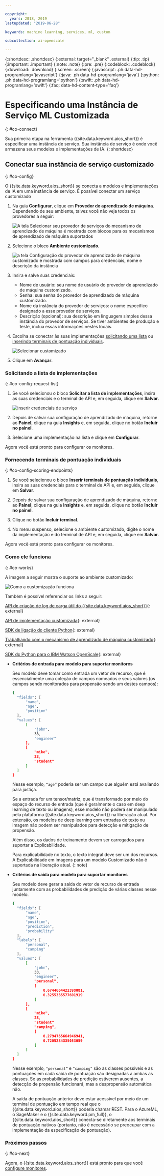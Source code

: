 ```yaml
---

copyright:
  years: 2018, 2019
lastupdated: "2019-06-28"

keywords: machine learning, services, ml, custom 

subcollection: ai-openscale

---
```


{:shortdesc: .shortdesc}
{:external: target="_blank" .external}
{:tip: .tip}
{:important: .important}
{:note: .note}
{:pre: .pre}
{:codeblock: .codeblock}
{:download: .download}
{:screen: .screen}
{:javascript: .ph data-hd-programlang='javascript'}
{:java: .ph data-hd-programlang='java'}
{:python: .ph data-hd-programlang='python'}
{:swift: .ph data-hd-programlang='swift'}
{:faq: data-hd-content-type='faq'}

# Especificando uma Instância de Serviço ML Customizada
{: #co-connect}

Sua primeira etapa na ferramenta {{site.data.keyword.aios_short}} é especificar uma instância de serviço. Sua instância de serviço é onde você armazena seus modelos e implementações de IA.
{: shortdesc}

## Conectar sua instância de serviço customizado
{: #co-config}

O {{site.data.keyword.aios_short}} se conecta a modelos e implementações de IA em uma instância de serviço. É possível conectar um serviço customizado

1. Na guia **Configurar**, clique em **Provedor de aprendizado de máquina**. Dependendo de seu ambiente, talvez você não veja todos os provedores a seguir:

   ![A tela Selecionar seu provedor de serviços do mecanismo de aprendizado de máquina é mostrada com blocos para os mecanismos de aprendizado de máquina suportados](images/wos-machine-learning-providers-selection.png)

2. Selecione o bloco **Ambiente customizado**.

   ![a tela Configuração do provedor de aprendizado de máquina customizado é mostrada com campos para credenciais, nome e descrição da instância](images/ml-custom-provider.png)

1.  Insira e salve suas credenciais:

    - Nome de usuário: seu nome de usuário do provedor de aprendizado de máquina customizado.
    - Senha: sua senha do provedor de aprendizado de máquina customizado.
    - Nome da instância do provedor de serviços: o nome específico designado a esse provedor de serviços.
    - Descrição (opcional): sua descrição em linguagem simples dessa instância do provedor de serviços. Se tiver ambientes de produção e teste, inclua essas informações nestes locais.

4. Escolha se conectar às suas implementações [solicitando uma lista](/docs/services/ai-openscale?topic=ai-openscale-co-connect#co-config-request-list) ou [inserindo terminais de pontuação individuais](/docs/services/ai-openscale?topic=ai-openscale-co-connect#co-config-scoring-endpoints).

   ![Selecionar customizado](images/ml-custom-connect-deployments.png)
    
5. Clique em **Avançar**.

### Solicitando a lista de implementações
{: #co-config-request-list}

1. Se você selecionou o bloco **Solicitar a lista de implementações**, insira as suas credenciais e o terminal de API e, em seguida, clique em **Salvar**.

   ![Inserir credenciais de serviço](images/connect-custom-cred.png)

2. Depois de salvar sua configuração de aprendizado de máquina, retorne ao **Painel**, clique na guia **Insights** e, em seguida, clique no botão **Incluir no painel**.

3. Selecione uma implementação na lista e clique em **Configurar**.

Agora você está pronto para configurar os monitores.

### Fornecendo terminais de pontuação individuais
{: #co-config-scoring-endpoints}

1. Se você selecionou o bloco **Inserir terminais de pontuação individuais**, insira as suas credenciais para o terminal de API e, em seguida, clique em **Salvar**.

2. Depois de salvar sua configuração de aprendizado de máquina, retorne ao **Painel**, clique na guia **Insights** e, em seguida, clique no botão **Incluir no painel**.

3. Clique no botão **Incluir terminal**.

4. No menu suspenso, selecione o ambiente customizado, digite o nome da implementação e do terminal de API e, em seguida, clique em **Salvar**.

Agora você está pronto para configurar os monitores.

### Como ele funciona
{: #co-works}

A imagem a seguir mostra o suporte ao ambiente customizado:

![Como a customização funciona](images/custom-how-works.png)

Também é possível referenciar os links a seguir:

[API de criação de log de carga útil do {{site.data.keyword.aios_short}}](https://{DomainName}/apidocs/ai-openscale#publish-scoring-payload){: external}

[API de implementação customizada](https://aiopenscale-custom-deployement-spec.mybluemix.net/){: external}

[SDK de ligação do cliente Python](http://ai-openscale-python-client.mybluemix.net/#bindings){: external}

[Trabalhando com o mecanismo de aprendizado de máquina customizado](https://github.com/pmservice/ai-openscale-tutorials/blob/master/notebooks/AI%20OpenScale%20and%20Custom%20ML%20Engine.ipynb){: external}

[SDK do Python para o IBM Watson OpenScale](https://pypi.org/project/ibm-ai-openscale/){: external}

- **Critérios de entrada para modelo para suportar monitores**

  Seu modelo deve tomar como entrada um vetor de recurso, que é essencialmente uma coleção de campos nomeados e seus valores (os campos sendo monitorados para propensão sendo um destes campos):

  ```bash
  {
    "fields": [
        "name",
        "age",
        "position"
    ],
    "values": [
        [
            "john",
            33,
            "engineer"
        ],
        [
            "mike",
            23,
            "student"
        ]
    ]
  }
  ```

  Nesse exemplo, `“age”` poderia ser um campo que alguém está avaliando para justiça.

  Se a entrada for um tensor/matriz, que é transformado por meio do espaço do recurso de entrada (que é geralmente o caso em deep learning de texto ou imagens), esse modelo não poderá ser manipulado pela plataforma {{site.data.keyword.aios_short}} na liberação atual. Por extensão, os modelos de deep learning com entradas de texto ou imagem não podem ser manipulados para detecção e mitigação de propensão.

  Além disso, os dados de treinamento devem ser carregados para suportar a Explicabilidade.

  Para explicabilidade no texto, o texto integral deve ser um dos recursos. A Explicabilidade em imagens para um modelo Customizado não é suportada na liberação atual.
  {: note}

- **Critérios de saída para modelo para suportar monitores**

  Seu modelo deve gerar a saída do vetor de recurso de entrada juntamente com as probabilidades de predição de várias classes nesse modelo.

  ```bash
  {
    "fields": [
        "name",
        "age",
        "position",
        "prediction",
        "probability"
    ],
    "labels": [
        "personal",
        "camping"
    ],
    "values": [
        [
            "john",
            33,
            "engineer",
            "personal",
            [
                0.6744664422398081,
                0.3255335577601919
            ]
        ],
        [
            "mike",
            23,
            "student"
            "camping",
            [
                0.2794765664946941,
                0.7205234335053059
            ]
        ]
    ]
  }
  ```

  Nesse exemplo, `"personal”` e `“camping”` são as classes possíveis e as pontuações em cada saída de pontuação são designadas a ambas as classes. Se as probabilidades de predição estiverem ausentes, a detecção de propensão funcionará, mas a despropensão automática não.

  A saída de pontuação anterior deve estar acessível por meio de um terminal de pontuação em tempo real que o {{site.data.keyword.aios_short}} poderia chamar REST. Para o AzureML, o SageMaker e o {{site.data.keyword.pm_full}}, o {{site.data.keyword.aios_short}} conecta-se diretamente aos terminais de pontuação nativos (portanto, não é necessário se preocupar com a implementação da especificação de pontuação).

### Próximos passos
{: #co-next}

Agora, o {{site.data.keyword.aios_short}} está pronto para que você [configure monitores](/docs/services/ai-openscale?topic=ai-openscale-mo-config).

